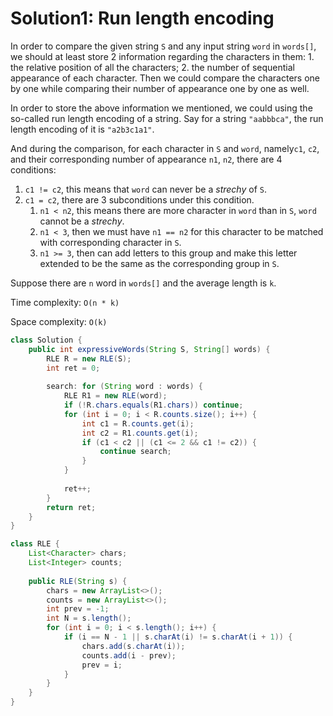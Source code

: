 # Solution1: Run length encoding

In order to compare the given string `S` and any input string `word` in `words[]`, we should at least store 2 information regarding the characters in them: 1. the relative position of all the characters; 2. the number of sequential appearance of each character. Then we could compare the characters one by one while comparing their number of appearance one by one as well. 

In order to store the above information we mentioned, we could using the so-called run length encoding of a string. Say for a string `"aabbbca"`, the run length encoding of it is `"a2b3c1a1"`.

And during the comparison, for each character in `S` and `word`, namely`c1`, `c2`, and their corresponding number of appearance `n1`, `n2`, there are 4 conditions:  

1. `c1 != c2`, this means that `word` can never be a _strechy_ of `S`.  
2. `c1 = c2`, there are 3 subconditions under this condition.  
    1. `n1 < n2`, this means there are more character in `word` than in `S`, `word` cannot be a _strechy_. 
    2. `n1 < 3`, then we must have `n1 == n2` for this character to be matched with corresponding character in `S`.  
    3. `n1 >= 3`, then can add letters to this group and make this letter extended to be the same as the corresponding group in `S`. 
    
Suppose there are `n` word in `words[]` and the average length is `k`.  

Time complexity: `O(n * k)`

Space complexity: `O(k)`  

```Java
class Solution {
    public int expressiveWords(String S, String[] words) {
        RLE R = new RLE(S);
        int ret = 0;
        
        search: for (String word : words) {
            RLE R1 = new RLE(word);
            if (!R.chars.equals(R1.chars)) continue;
            for (int i = 0; i < R.counts.size(); i++) {
                int c1 = R.counts.get(i);
                int c2 = R1.counts.get(i);
                if (c1 < c2 || (c1 <= 2 && c1 != c2)) {
                    continue search;
                }
            }
            
            ret++;
        }
        return ret;
    }
}

class RLE {
    List<Character> chars;
    List<Integer> counts;
    
    public RLE(String s) {
        chars = new ArrayList<>();
        counts = new ArrayList<>();
        int prev = -1;
        int N = s.length();
        for (int i = 0; i < s.length(); i++) {
            if (i == N - 1 || s.charAt(i) != s.charAt(i + 1)) {
                chars.add(s.charAt(i));
                counts.add(i - prev);
                prev = i;
            }
        }
    }
}
```
